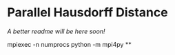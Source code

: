 # Parallel Hausdorff Distance
*A better readme will be here soon!*

mpiexec -n numprocs python -m mpi4py **
